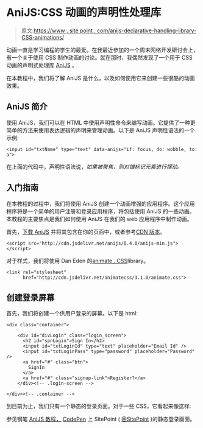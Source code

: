 # AniJS:CSS 动画的声明性处理库

> 原文:[https://www . site point . com/anijs-declarative-handling-library-CSS-animations/](https://www.sitepoint.com/anijs-declarative-handling-library-css-animations/)

动画一直是学习编程的学生的最爱。在我最近参加的一个周末网络开发研讨会上，有一个关于使用 CSS 制作动画的讨论。就在那时，我偶然发现了一个用于 CSS 动画的声明式处理库 [AniJS](http://anijs.github.io/) 。

在本教程中，我们将了解 AniJS 是什么，以及如何使用它来创建一些很酷的动画效果。

## AniJS 简介

使用 AniJS，我们可以在 HTML 中使用声明性命令来编写动画。它提供了一种更简单的方法来使用表达逻辑的声明来管理动画。以下是 AniJS 声明性语法的一个示例:

```
<input id="txtName" type="text" data-anijs="if: focus, do: wobble, to: a">
```

在上面的代码中，声明性语法说，*如果被聚焦，则对锚标记元素进行摆动。*

## 入门指南

在本教程的过程中，我们将使用 AniJS 创建一个动画增强的应用程序。这个应用程序将是一个简单的用户注册和登录应用程序，将包括使用 AniJS 的一些动画。本教程的主要焦点是我们如何使用 AniJS 在我们的 web 应用程序中制作动画。

首先，[下载 AniJS](https://github.com/anijs/anijs/archive/master.zip) 并将其包含在你的页面中，或者参考[CDN 版本](http://www.jsdelivr.com/#!anijs)。

```
<script src="http://cdn.jsdelivr.net/anijs/0.4.0/anijs-min.js"></script>
```

对于样式，我们将使用 Dan Eden 的[animate . CSS](http://daneden.github.io/animate.css/)library。

```
<link rel="stylesheet"
      href="http://cdn.jsdelivr.net/animatecss/3.1.0/animate.css">
```

## 创建登录屏幕

首先，我们将创建一个供用户登录的屏幕。以下是 html:

```
<div class="container">

    <div id="divLogin" class="login_screen">
      <h2 id="spnLogin">Sign In</h2>
      <input id="txtLoginId" type="text" placeholder="Email Id" />
      <input id="txtLoginPass" type="password" placeholder="Password" />
      <a href="#" class="btn">
        SignIn
      </a>
      <a href="#" class="signup-link">Register?</a>
    </div><!-- .login-screen -->

</div><!-- .container -->
```

到目前为止，我们只有一个静态的登录页面。对于一些 CSS，它看起来像这样:

参见钢笔 [AniJS 教程，](http://codepen.io/SitePoint/pen/Gtgjx/) [CodePen](http://codepen.io) 上 SitePoint ( [@SitePoint](http://codepen.io/SitePoint) )的静态登录画面。